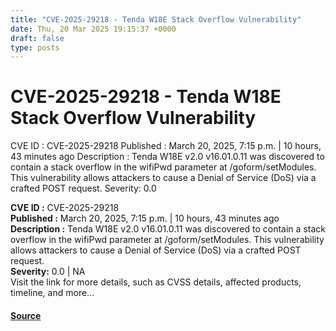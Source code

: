 ```yaml
---
title: "CVE-2025-29218 - Tenda W18E Stack Overflow Vulnerability"
date: Thu, 20 Mar 2025 19:15:37 +0000
draft: false
type: posts
---
```

# CVE-2025-29218 - Tenda W18E Stack Overflow Vulnerability





 CVE ID : CVE-2025-29218 Published : March 20, 2025, 7:15 p.m. | 10 hours, 43 minutes ago Description : Tenda W18E v2.0 v16.01.0.11 was discovered to contain a stack overflow in the wifiPwd parameter at /goform/setModules. This vulnerability allows attackers to cause a Denial of Service (DoS) via a crafted POST request. Severity: 0.0

**CVE ID :** CVE-2025-29218  
**Published :** March 20, 2025, 7:15 p.m. | 10 hours, 43 minutes ago  
**Description :** Tenda W18E v2.0 v16.01.0.11 was discovered to contain a stack overflow in the wifiPwd parameter at /goform/setModules. This vulnerability allows attackers to cause a Denial of Service (DoS) via a crafted POST request.  
**Severity:** 0.0 | NA  
Visit the link for more details, such as CVSS details, affected products, timeline, and more...

#### [Source](https://cvefeed.io/vuln/detail/CVE-2025-29218)


